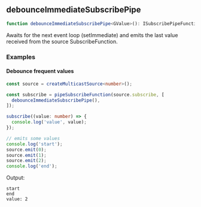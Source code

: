 ## debounceImmediateSubscribePipe

```ts
function debounceImmediateSubscribePipe<GValue>(): ISubscribePipeFunction<GValue, GValue>
```

Awaits for the next event loop (setImmediate) and emits the last value received from the source SubscribeFunction.

### Examples

#### Debounce frequent values

```ts
const source = createMulticastSource<number>();

const subscribe = pipeSubscribeFunction(source.subscribe, [
  debounceImmediateSubscribePipe(),
]);

subscribe((value: number) => {
  console.log('value', value);
});

// emits some values
console.log('start');
source.emit(0);
source.emit(1);
source.emit(2);
console.log('end');
```

Output:

```text
start
end
value: 2
```

